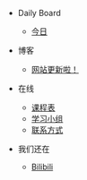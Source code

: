 - Daily Board
  - [今日](db/dbtoday.md)
  
- 博客
  - [网站更新啦！](blog/newsite.md)
  
- 在线
  - [课程表](nsonline/timetable2021.md)
  - [学习小组](nsonline/studygroups.md)
  - [联系方式](nsonline/contactform.md)

- 我们还在
  - [Bilibili](https://m.bilibili.com/space/1668916597)